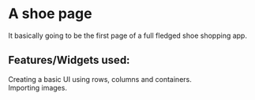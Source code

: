 # A shoe page

It basically going to be the first page of a full fledged shoe shopping app.

## Features/Widgets used:
Creating a basic UI using rows, columns and containers. <br>
Importing images.
